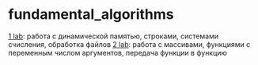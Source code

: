# fundamental_algorithms

[1 lab](29-09-22): работа с динамической памятью, строками, системами счисления, обработка файлов
[2 lab](20-10-22): работа с массивами, функциями с переменным числом аргументов, передача функции в функцию
